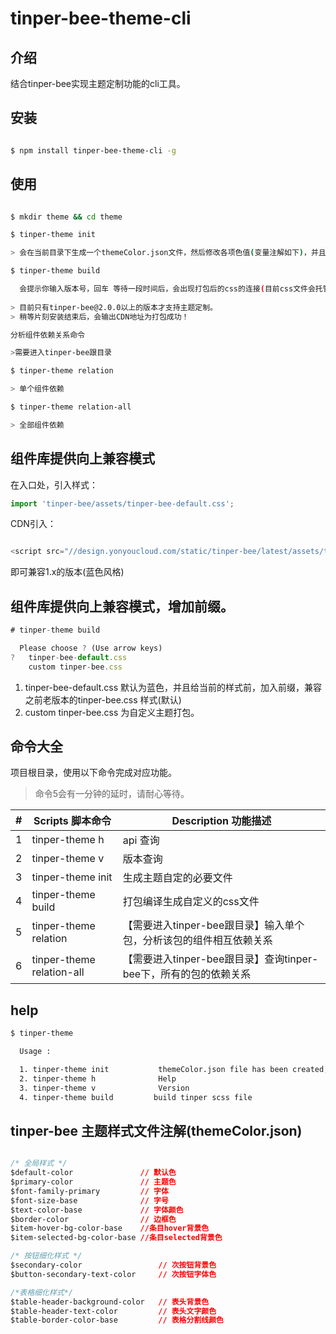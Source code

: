 # tinper-bee-theme-cli


## 介绍

结合tinper-bee实现主题定制功能的cli工具。

## 安装

```bash

$ npm install tinper-bee-theme-cli -g

```

## 使用

```bash

$ mkdir theme && cd theme

$ tinper-theme init

> 会在当前目录下生成一个themeColor.json文件，然后修改各项色值(变量注解如下)，并且保存。

$ tinper-theme build

  会提示你输入版本号，回车 等待一段时间后，会出现打包后的css的连接(目前css文件会托管到cdn上)通过连接下载。
  
> 目前只有tinper-bee@2.0.0以上的版本才支持主题定制。
> 稍等片刻安装结束后，会输出CDN地址为打包成功！

分析组件依赖关系命令

>需要进入tinper-bee跟目录

$ tinper-theme relation

> 单个组件依赖

$ tinper-theme relation-all

> 全部组件依赖

```

## 组件库提供向上兼容模式

在入口处，引入样式：

```js
import 'tinper-bee/assets/tinper-bee-default.css';

```

CDN引入：

```js

<script src="//design.yonyoucloud.com/static/tinper-bee/latest/assets/tinper-bee-default"></script>
```

即可兼容1.x的版本(蓝色风格)

## 组件库提供向上兼容模式，增加前缀。


```js
# tinper-theme build
```

```js
  Please choose ? (Use arrow keys)
?   tinper-bee-default.css
    custom tinper-bee.css

```

1. tinper-bee-default.css 默认为蓝色，并且给当前的样式前，加入前缀，兼容之前老版本的tinper-bee.css 样式(默认)
2. custom tinper-bee.css  为自定义主题打包。


## 命令大全


项目根目录，使用以下命令完成对应功能。

>命令5会有一分钟的延时，请耐心等待。

| # | Scripts 脚本命令 | Description 功能描述 |
| --- | --- | --- |
| 1 | tinper-theme h | api 查询 |
| 2 | tinper-theme v | 版本查询 |
| 3 | tinper-theme init | 生成主题自定的必要文件|
| 4 | tinper-theme build | 打包编译生成自定义的css文件 |
| 5 | tinper-theme relation |【需要进入tinper-bee跟目录】输入单个包，分析该包的组件相互依赖关系 |
| 6 | tinper-theme relation-all |【需要进入tinper-bee跟目录】查询tinper-bee下，所有的包的依赖关系 |

## help
 

```bash
$ tinper-theme

  Usage :

  1. tinper-theme init           themeColor.json file has been created, please modify the theme file
  2. tinper-theme h              Help
  3. tinper-theme v              Version
  4. tinper-theme build         build tinper scss file

```

## tinper-bee 主题样式文件注解(themeColor.json)

```css

/* 全局样式 */
$default-color               // 默认色
$primary-color               // 主题色
$font-family-primary         // 字体
$font-size-base              // 字号
$text-color-base             // 字体颜色
$border-color                // 边框色
$item-hover-bg-color-base    //条目hover背景色
$item-selected-bg-color-base //条目selected背景色

/* 按钮细化样式 */
$secondary-color                 // 次按钮背景色
$button-secondary-text-color     // 次按钮字体色

/*表格细化样式*/
$table-header-background-color   // 表头背景色
$table-header-text-color         // 表头文字颜色
$table-border-color-base         // 表格分割线颜色

```
